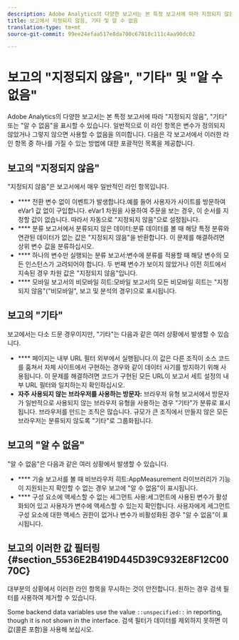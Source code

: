 ```yaml
---
description: Adobe Analytics의 다양한 보고서는 본 특정 보고서에 따라 지정되지 않음, 기타 또는 알 수 없음을 표시할 수 있습니다. 일반적으로 이 라인 항목은 변수가 정의되지 않았거나 그렇지 않으면 사용할 수 없음을 의미합니다.
title: 보고에서 지정되지 않음, 기타 및 알 수 없음
translation-type: tm+mt
source-git-commit: 99ee24efaa517e8da700c67818c111c4aa90dc02

---
```



# 보고의 "지정되지 않음", "기타" 및 "알 수 없음"

Adobe Analytics의 다양한 보고서는 본 특정 보고서에 따라 "지정되지 않음", "기타" 또는 "알 수 없음"을 표시할 수 있습니다. 일반적으로 이 라인 항목은 변수가 정의되지 않았거나 그렇지 않으면 사용할 수 없음을 의미합니다. 다음은 각 보고서에서 이러한 라인 항목 중 하나를 가질 수 있는 방법에 대한 포괄적인 목록을 제공합니다.

## 보고의 "지정되지 않음"

"지정되지 않음"은 보고서에서 매우 일반적인 라인 항목입니다.

* **** 전환 변수 없이 이벤트가 발생합니다.예를 들어 사용자가 사이트를 방문하여 eVar1 값 없이 구입합니다. eVar1 차원을 사용하여 주문을 보는 경우, 이 순서를 지정할 값이 없습니다. 따라서 자동으로 "지정되지 않음"으로 설정됩니다.
* **** 분류 보고서에서 분류되지 않은 데이터:분류 데이터를 볼 때 해당 특정 분류와 연관된 데이터가 없는 값은 "지정되지 않음"을 반환합니다. 이 문제를 해결하려면 상위 변수 값을 분류하십시오.
* **** 하나의 변수만 실행되는 분류 보고서:변수에 분류를 적용할 때 해당 변수의 모든 인스턴스가 고려되어야 합니다. 두 번째 변수가 보이지 않았거나 이전 히트에서 지속된 경우 차원 값은 "지정되지 않음"입니다.
* **** 모바일 보고서의 비모바일 히트:모바일 보고서의 모든 비모바일 히트는 "지정되지 않음"("비모바일", 보고 및 분석의 경우)으로 표시됩니다.

## 보고의 "기타"

보고에서는 다소 드문 경우이지만, "기타"는 다음과 같은 여러 상황에서 발생할 수 있습니다.

* **** 페이지는 내부 URL 필터 외부에서 실행됩니다.이 값은 다른 조직이 소스 코드를 훔쳐서 자체 사이트에서 구현하는 경우와 같이 데이터 사기를 방지하기 위해 사용됩니다. 이 문제를 해결하려면 코드가 구현된 모든 URL이 보고서 세트 설정의 내부 URL 필터와 일치하는지 확인하십시오.
* **자주 사용되지 않는 브라우저를 사용하는 방문자:** 브라우저 유형 보고서에서 방문자가 일반적으로 사용되지 않는 브라우저 유형을 사용하는 경우 "기타"가 분류로 표시됩니다. 브라우저를 만드는 조직은 많습니다. 규모가 큰 조직에서 만들지 않은 모든 브라우저는 분류되지 않도록 "기타"로 그룹화됩니다.

## 보고의 "알 수 없음"

"알 수 없음"은 다음과 같은 여러 상황에서 발생할 수 있습니다.

* **** 기술 보고서를 볼 때 비브라우저 히트:AppMeasurement 라이브러리가 기능이 지원되는지 확인할 수 없는 경우 보고에 "알 수 없음"이 표시됩니다.
* **** 구성 요소에 액세스할 수 없는 세그먼트 사용:세그먼트에 사용된 변수가 활성화되어 있고 사용자가 변수에 액세스할 수 있는지 확인합니다. 사용자에게 세그먼트 구성 요소에 대한 액세스 권한이 없거나 변수가 비활성화된 경우 "알 수 없음"이 표시됩니다.

## 보고의 이러한 값 필터링 {#section_5536E2B419D445D39C932E8F12C0070C}

대부분의 상황에서 이러한 라인 항목을 무시하는 것이 안전합니다. 원하는 경우 검색 필터를 사용하여 제거할 수 있습니다.

Some backend data variables use the value `::unspecified::` in reporting, though it is not shown in the interface. 검색 필터가 데이터를 제외하지 못하면 이 값(콜론 포함)을 사용해 보십시오.
